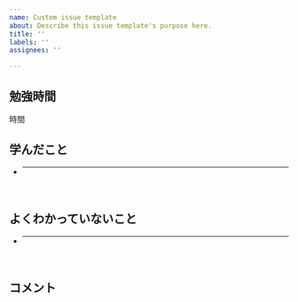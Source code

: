 ```yaml
---
name: Custom issue template
about: Describe this issue template's purpose here.
title: ''
labels: ''
assignees: ''

---
```


## 勉強時間
時間
<!-- 時から開始 -->



## 学んだこと
- ****
<br>



## よくわかっていないこと
- ****
<br>



## コメント
